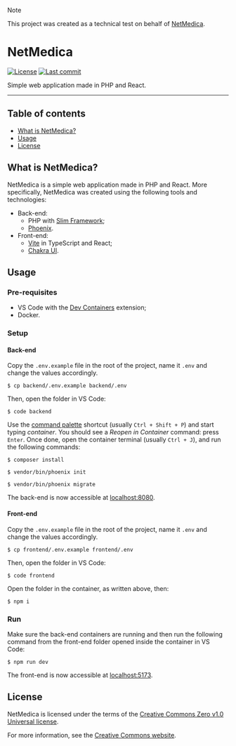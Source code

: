 > [!NOTE]
> This project was created as a technical test on behalf of [NetMedica](https://netmedicaitalia.it).

# NetMedica

<p>
	<a href="https://github.com/antogno/netmedica/blob/master/LICENSE"><img src="https://img.shields.io/github/license/antogno/netmedica" alt="License"></a>
	<a href="https://github.com/antogno/netmedica/commits"><img src="https://img.shields.io/github/last-commit/antogno/netmedica" alt="Last commit"></a>
</p>

Simple web application made in PHP and React.

---

## Table of contents

- [What is NetMedica?](#what-is-netmedica)
- [Usage](#usage)
- [License](#license)

## What is NetMedica?

NetMedica is a simple web application made in PHP and React. More specifically, NetMedica was created using the following tools and technologies:

- Back-end:
  - PHP with [Slim Framework][1];
  - [Phoenix][2].
- Front-end:
  - [Vite][3] in TypeScript and React;
  - [Chakra UI][4].

## Usage

### Pre-requisites

- VS Code with the [Dev Containers][5] extension;
- Docker.

### Setup

#### Back-end

Copy the `.env.example` file in the root of the project, name it `.env` and change the values accordingly.

```console
$ cp backend/.env.example backend/.env
```

Then, open the folder in VS Code:

```console
$ code backend
```

Use the [command palette][6] shortcut (usually `Ctrl + Shift + P`) and start typing _container_. You should see a _Reopen in Container_ command: press `Enter`. Once done, open the container terminal (usually `Ctrl + J`), and run the following commands:

```console
$ composer install
```

```console
$ vendor/bin/phoenix init
```

```console
$ vendor/bin/phoenix migrate
```

The back-end is now accessible at [localhost:8080](http://localhost:8080).

#### Front-end

Copy the `.env.example` file in the root of the project, name it `.env` and change the values accordingly.

```console
$ cp frontend/.env.example frontend/.env
```

Then, open the folder in VS Code:

```console
$ code frontend
```

Open the folder in the container, as written above, then:

```console
$ npm i
```

### Run

Make sure the back-end containers are running and then run the following command from the front-end folder opened inside the container in VS Code:

```
$ npm run dev
```

The front-end is now accessible at [localhost:5173](http://localhost:5173).

## License

NetMedica is licensed under the terms of the [Creative Commons Zero v1.0 Universal license](https://github.com/antogno/netmedica/blob/master/LICENSE).

For more information, see the [Creative Commons website](https://creativecommons.org/publicdomain/zero/1.0).

[1]: https://www.slimframework.com/
[2]: https://github.com/lulco/phoenix
[3]: https://vite.dev/
[4]: https://chakra-ui.com/
[5]: https://marketplace.visualstudio.com/items?itemName=ms-vscode-remote.remote-containers
[6]: https://code.visualstudio.com/docs/getstarted/userinterface#_command-palette
